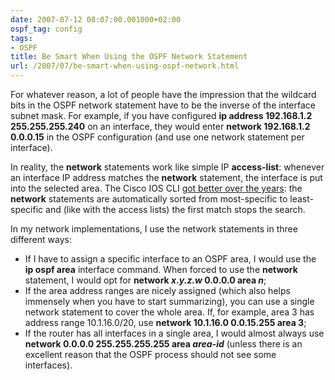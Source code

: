 ```yaml
---
date: 2007-07-12 08:07:00.001000+02:00
ospf_tag: config
tags:
- OSPF
title: Be Smart When Using the OSPF Network Statement
url: /2007/07/be-smart-when-using-ospf-network.html
---
```

For whatever reason, a lot of people have the impression that the wildcard bits in the OSPF network statement have to be the inverse of the interface subnet mask. For example, if you have configured **ip address 192.168.1.2 255.255.255.240** on an interface, they would enter **network 192.168.1.2 0.0.0.15** in the OSPF configuration (and use one network statement per interface).

In reality, the **network** statements work like simple IP **access-list**: whenever an interface IP address matches the **network** statement, the interface is put into the selected area. The Cisco IOS CLI [got better over the years](https://blog.ipspace.net/2006/11/network-statements-in-ospf-process-are.html): the **network** statements are automatically sorted from most-specific to least-specific and (like with the access lists) the first match stops the search.
<!--more-->
In my network implementations, I use the network statements in three different ways:

-   If I have to assign a specific interface to an OSPF area, I would use the **ip ospf area** interface command. When forced to use the **network** statement, I would opt for **network *x.y.z.w* 0.0.0.0 area *n***;
-   If the area address ranges are nicely assigned (which also helps immensely when you have to start summarizing), you can use a single network statement to cover the whole area. If, for example, area 3 has address range 10.1.16.0/20, use **network 10.1.16.0 0.0.15.255 area 3**;
-   If the router has all interfaces in a single area, I would almost always use **network 0.0.0.0 255.255.255.255 area *area-id*** (unless there is an excellent reason that the OSPF process should not see some interfaces).
